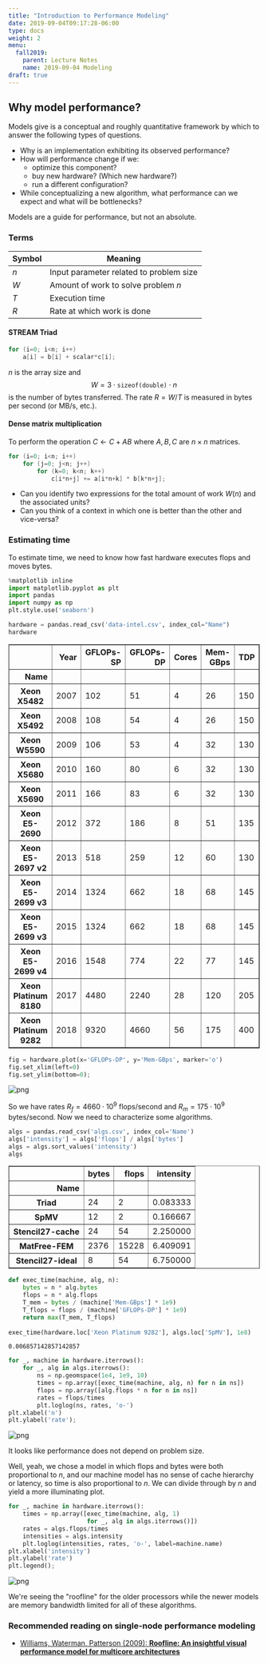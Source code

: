 ```yaml
---
title: "Introduction to Performance Modeling"
date: 2019-09-04T09:17:28-06:00
type: docs
weight: 2
menu:
  fall2019:
    parent: Lecture Notes
    name: 2019-09-04 Modeling
draft: true
---
```


## Why model performance?

Models give is a conceptual and roughly quantitative framework by which to answer the following types of questions.

* Why is an implementation exhibiting its observed performance?
* How will performance change if we:
  * optimize this component?
  * buy new hardware? (Which new hardware?)
  * run a different configuration?
* While conceptualizing a new algorithm, what performance can we expect and what will be bottlenecks?

Models are a guide for performance, but not an absolute.

### Terms

| Symbol | Meaning |
|--------|---------|
| $n$    | Input parameter related to problem size |
| $W$    | Amount of work to solve problem $n$ |
| $T$    | Execution time |
| $R$    | Rate at which work is done |

#### STREAM Triad

```c
for (i=0; i<n; i++)
    a[i] = b[i] + scalar*c[i];
```
$n$ is the array size and
$$W = 3 \cdot \texttt{sizeof(double)} \cdot n$$
is the number of bytes transferred.  The rate $R = W/T$ is measured in bytes per second (or MB/s, etc.).

#### Dense matrix multiplication
To perform the operation $C \gets C + A B$ where $A,B,C$ are $n\times n$ matrices.
```c
for (i=0; i<n; i++)
    for (j=0; j<n; j++)
        for (k=0; k<n; k++)
            c[i*n+j] += a[i*n+k] * b[k*n+j];
```

* Can you identify two expressions for the total amount of work $W(n)$ and the associated units?
* Can you think of a context in which one is better than the other and vice-versa?

### Estimating time

To estimate time, we need to know how fast hardware executes flops and moves bytes.


```python
%matplotlib inline
import matplotlib.pyplot as plt
import pandas
import numpy as np
plt.style.use('seaborn')

hardware = pandas.read_csv('data-intel.csv', index_col="Name")
hardware
```




<div>
<style scoped>
    .dataframe tbody tr th:only-of-type {
        vertical-align: middle;
    }

    .dataframe tbody tr th {
        vertical-align: top;
    }

    .dataframe thead th {
        text-align: right;
    }
</style>
<table border="1" class="dataframe">
  <thead>
    <tr style="text-align: right;">
      <th></th>
      <th>Year</th>
      <th>GFLOPs-SP</th>
      <th>GFLOPs-DP</th>
      <th>Cores</th>
      <th>Mem-GBps</th>
      <th>TDP</th>
      <th>Freq(MHz)</th>
    </tr>
    <tr>
      <th>Name</th>
      <th></th>
      <th></th>
      <th></th>
      <th></th>
      <th></th>
      <th></th>
      <th></th>
    </tr>
  </thead>
  <tbody>
    <tr>
      <th>Xeon X5482</th>
      <td>2007</td>
      <td>102</td>
      <td>51</td>
      <td>4</td>
      <td>26</td>
      <td>150</td>
      <td>3200</td>
    </tr>
    <tr>
      <th>Xeon X5492</th>
      <td>2008</td>
      <td>108</td>
      <td>54</td>
      <td>4</td>
      <td>26</td>
      <td>150</td>
      <td>3400</td>
    </tr>
    <tr>
      <th>Xeon W5590</th>
      <td>2009</td>
      <td>106</td>
      <td>53</td>
      <td>4</td>
      <td>32</td>
      <td>130</td>
      <td>3300</td>
    </tr>
    <tr>
      <th>Xeon X5680</th>
      <td>2010</td>
      <td>160</td>
      <td>80</td>
      <td>6</td>
      <td>32</td>
      <td>130</td>
      <td>3300</td>
    </tr>
    <tr>
      <th>Xeon X5690</th>
      <td>2011</td>
      <td>166</td>
      <td>83</td>
      <td>6</td>
      <td>32</td>
      <td>130</td>
      <td>3470</td>
    </tr>
    <tr>
      <th>Xeon E5-2690</th>
      <td>2012</td>
      <td>372</td>
      <td>186</td>
      <td>8</td>
      <td>51</td>
      <td>135</td>
      <td>2900</td>
    </tr>
    <tr>
      <th>Xeon E5-2697 v2</th>
      <td>2013</td>
      <td>518</td>
      <td>259</td>
      <td>12</td>
      <td>60</td>
      <td>130</td>
      <td>2700</td>
    </tr>
    <tr>
      <th>Xeon E5-2699 v3</th>
      <td>2014</td>
      <td>1324</td>
      <td>662</td>
      <td>18</td>
      <td>68</td>
      <td>145</td>
      <td>2300</td>
    </tr>
    <tr>
      <th>Xeon E5-2699 v3</th>
      <td>2015</td>
      <td>1324</td>
      <td>662</td>
      <td>18</td>
      <td>68</td>
      <td>145</td>
      <td>2300</td>
    </tr>
    <tr>
      <th>Xeon E5-2699 v4</th>
      <td>2016</td>
      <td>1548</td>
      <td>774</td>
      <td>22</td>
      <td>77</td>
      <td>145</td>
      <td>2200</td>
    </tr>
    <tr>
      <th>Xeon Platinum 8180</th>
      <td>2017</td>
      <td>4480</td>
      <td>2240</td>
      <td>28</td>
      <td>120</td>
      <td>205</td>
      <td>2500</td>
    </tr>
    <tr>
      <th>Xeon Platinum 9282</th>
      <td>2018</td>
      <td>9320</td>
      <td>4660</td>
      <td>56</td>
      <td>175</td>
      <td>400</td>
      <td>2600</td>
    </tr>
  </tbody>
</table>
</div>




```python
fig = hardware.plot(x='GFLOPs-DP', y='Mem-GBps', marker='o')
fig.set_xlim(left=0)
fig.set_ylim(bottom=0);
```


![png](./lecture_2_0.png)


So we have rates $R_f = 4660 \cdot 10^9$ flops/second and $R_m = 175 \cdot 10^9$ bytes/second.  Now we need to characterize some algorithms.


```python
algs = pandas.read_csv('algs.csv', index_col='Name')
algs['intensity'] = algs['flops'] / algs['bytes']
algs = algs.sort_values('intensity')
algs
```




<div>
<style scoped>
    .dataframe tbody tr th:only-of-type {
        vertical-align: middle;
    }

    .dataframe tbody tr th {
        vertical-align: top;
    }

    .dataframe thead th {
        text-align: right;
    }
</style>
<table border="1" class="dataframe">
  <thead>
    <tr style="text-align: right;">
      <th></th>
      <th>bytes</th>
      <th>flops</th>
      <th>intensity</th>
    </tr>
    <tr>
      <th>Name</th>
      <th></th>
      <th></th>
      <th></th>
    </tr>
  </thead>
  <tbody>
    <tr>
      <th>Triad</th>
      <td>24</td>
      <td>2</td>
      <td>0.083333</td>
    </tr>
    <tr>
      <th>SpMV</th>
      <td>12</td>
      <td>2</td>
      <td>0.166667</td>
    </tr>
    <tr>
      <th>Stencil27-cache</th>
      <td>24</td>
      <td>54</td>
      <td>2.250000</td>
    </tr>
    <tr>
      <th>MatFree-FEM</th>
      <td>2376</td>
      <td>15228</td>
      <td>6.409091</td>
    </tr>
    <tr>
      <th>Stencil27-ideal</th>
      <td>8</td>
      <td>54</td>
      <td>6.750000</td>
    </tr>
  </tbody>
</table>
</div>




```python
def exec_time(machine, alg, n):
    bytes = n * alg.bytes
    flops = n * alg.flops
    T_mem = bytes / (machine['Mem-GBps'] * 1e9)
    T_flops = flops / (machine['GFLOPs-DP'] * 1e9)
    return max(T_mem, T_flops)
    
exec_time(hardware.loc['Xeon Platinum 9282'], algs.loc['SpMV'], 1e8)
```




    0.006857142857142857




```python
for _, machine in hardware.iterrows():
    for _, alg in algs.iterrows():
        ns = np.geomspace(1e4, 1e9, 10)
        times = np.array([exec_time(machine, alg, n) for n in ns])
        flops = np.array([alg.flops * n for n in ns])
        rates = flops/times
        plt.loglog(ns, rates, 'o-')
plt.xlabel('n')
plt.ylabel('rate');
```


![png](./lecture_6_0.png)


It looks like performance does not depend on problem size.

Well, yeah, we chose a model in which flops and bytes were both proportional to $n$, and our machine model has no sense of cache hierarchy or latency, so time is also proportional to $n$.  We can divide through by $n$ and yield a more illuminating plot.


```python
for _, machine in hardware.iterrows():
    times = np.array([exec_time(machine, alg, 1) 
                      for _, alg in algs.iterrows()])
    rates = algs.flops/times
    intensities = algs.intensity
    plt.loglog(intensities, rates, 'o-', label=machine.name)
plt.xlabel('intensity')
plt.ylabel('rate')
plt.legend();
```


![png](./lecture_8_0.png)


We're seeing the "roofline" for the older processors while the newer models are memory bandwidth limited for all of these algorithms.

### Recommended reading on single-node performance modeling
* [Williams, Waterman, Patterson (2009): **Roofline: An insightful visual performance model for multicore architectures**](https://doi.org/10.1145/1498765.1498785)
